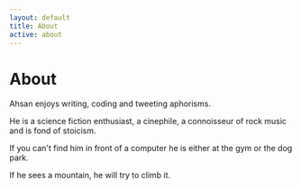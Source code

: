 ```yaml
---
layout: default
title: About
active: about
---
```


<p><h1>About</h1></p>

Ahsan enjoys writing, coding and tweeting aphorisms.

He is a science fiction enthusiast, a cinephile, a connoisseur
of rock music and is fond of stoicism. 

If you can't find him in front of a computer he is either at the gym or the dog park. 

If he sees a mountain, he will try to climb it. 
